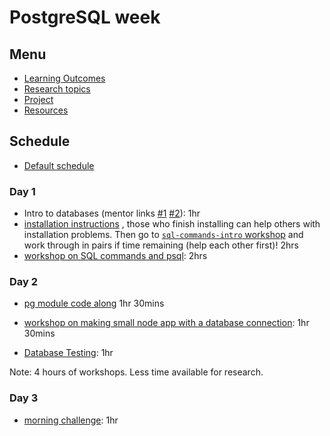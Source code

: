 # PostgreSQL week

## Menu

- [Learning Outcomes](./learning-outcomes.md)
- [Research topics](./research-afternoon.md)
- [Project](./project.md)
- [Resources](./resources)

## Schedule

- [Default schedule](../schedules/default.md)

### Day 1

- Intro to databases (mentor links [#1](https://github.com/foundersandcoders/intro-to-databases) [#2]()): 1hr
- [installation instructions](https://github.com/macintoshhelper/learn-sql/blob/master/postgresql/setup.md)
, those who finish installing can help others with installation problems.
Then go to [`sql-commands-intro` workshop](https://github.com/foundersandcoders/sql-commands-intro/) and work through in pairs if time remaining (help each other first)! 2hrs
- [workshop on SQL commands and psql](https://github.com/foundersandcoders/postgres-workshop): 2hrs

### Day 2

- [pg module code along](https://github.com/foundersandcoders/pg-walkthrough) 1hr 30mins
- [workshop on making small node app with a database connection](https://github.com/foundersandcoders/pg-workshop): 1hr 30mins

- [Database Testing](https://github.com/foundersandcoders/ws-database-testing/): 1hr

Note: 4 hours of workshops. Less time available for research.

### Day 3

- [morning challenge](https://github.com/foundersandcoders/db-morning-challenge): 1hr
